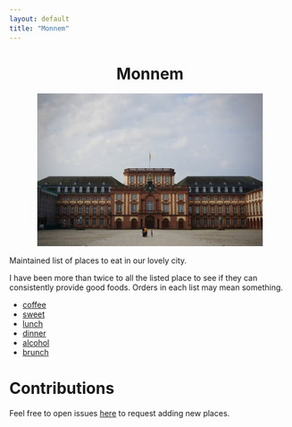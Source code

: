 ```yaml
---
layout: default
title: "Monnem"
---
```



<center>
  <h1>Monnem</h1>
  <img src="/assets/img/monnem.jpeg"  width="80%" >
</center>

Maintained list of places to eat in our lovely city.

I have been more than twice to all the listed place to see if they can consistently provide good foods.
Orders in each list may mean something.

- [coffee](./coffee)
- [sweet](./sweet)
- [lunch](./lunch)
- [dinner](./dinner)
- [alcohol](./alcohol)
- [brunch](./brunch)


# Contributions

Feel free to open issues [here](https://github.com/sobamchan/monnem.sotaro.io/) to request adding new places.
